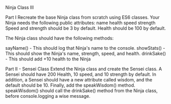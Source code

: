 Ninja Class III

Part I
Recreate the base Ninja class from scratch using ES6 classes. Your Ninja needs the following public attributes:
name
health
speed
strength
Speed and strength should be 3 by default. Health should be 100 by default.

The Ninja class should have the following methods:

sayName() - This should log that Ninja's name to the console.
showStats() - This should show the Ninja's name, strength, speed, and health.
drinkSake() - This should add +10 health to the Ninja

Part II - Sensei Class
Extend the Ninja class and create the Sensei class. A Sensei should have 200 Health, 10 speed, and 10 strength by default. In addition, a Sensei should have a new attribute called wisdom, and the default should be 10. Finally, add the speakWisdom() method. speakWisdom() should call the drinkSake() method from the Ninja class, before console.logging a wise message.